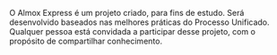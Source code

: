 O Almox Express é um projeto criado, para fins de estudo. Será desenvolvido baseados nas melhores práticas do Processo Unificado. Qualquer pessoa está convidada a participar desse projeto, com o propósito de compartilhar conhecimento.